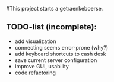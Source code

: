 #This project starts a getraenkeboerse.

## TODO-list (incomplete):

* add visualization
* connecting seems error-prone (why?)
* add keyboard shortcuts to cash desk
* save current server configuration
* improve GUI, usability
* code refactoring
